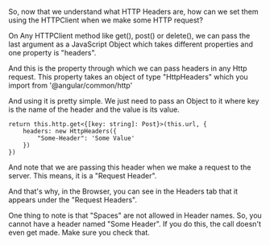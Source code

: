 So, now that we understand what HTTP Headers are, how can we set them using the HTTPClient when we make some HTTP request?

On Any HTTPClient method like get(), post() or delete(), we can pass the last argument as a JavaScript Object which takes different properties and one property is "headers".

And this is the property through which we can pass headers in any Http request. This property takes an object of type "HttpHeaders" which you import from '@angular/common/http'

And using it is pretty simple. We just need to pass an Object to it where key is the name of the header and the value is its value.

    return this.http.get<{[key: string]: Post}>(this.url, {
        headers: new HttpHeaders({
            "Some-Header": 'Some Value'
        })
    })

And note that we are passing this header when we make a request to the server. This means, it is a "Request Header".

And that's why, in the Browser, you can see in the Headers tab that it appears under the "Request Headers".

One thing to note is that "Spaces" are not allowed in Header names. So, you cannot have a header named "Some Header". If you do this, the call doesn't even get made. Make sure you check that.